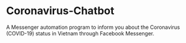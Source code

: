 # Coronavirus-Chatbot
A Messenger automation program to inform you about the Coronavirus (COVID-19) status in Vietnam through Facebook Messenger.
